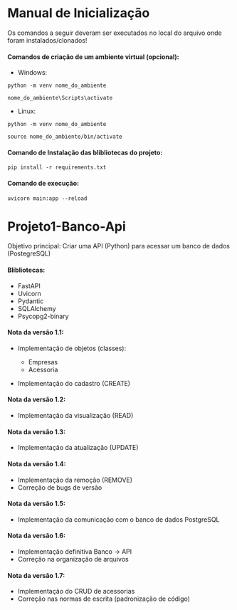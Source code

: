 
# Manual de Inicialização

Os comandos a seguir deveram ser executados no local do arquivo onde foram instalados/clonados!


#### Comandos de criação de um ambiente virtual (opcional):

- Windows:

```
python -m venv nome_do_ambiente

nome_do_ambiente\Scripts\activate
```

- Linux:

```
python -m venv nome_do_ambiente

source nome_do_ambiente/bin/activate
```


#### Comando de Instalação das blibliotecas do projeto:

```
pip install -r requirements.txt
```


#### Comando de execução:
```
uvicorn main:app --reload
```


# Projeto1-Banco-Api
Objetivo principal:
    Criar uma API (Python) para acessar um banco de dados (PostegreSQL)


#### Blibliotecas:
- FastAPI
- Uvicorn
- Pydantic
- SQLAlchemy
- Psycopg2-binary


#### Nota da versão 1.1: 

- Implementação de objetos (classes):
    - Empresas
    - Acessoria

- Implementação do cadastro (CREATE)


#### Nota da versão 1.2:

- Implementação da visualização (READ)


#### Nota da versão 1.3:

- Implementação da atualização (UPDATE)


#### Nota da versão 1.4:

- Implementação da remoção (REMOVE)
- Correção de bugs de versão 


#### Nota da versão 1.5:

- Implementação da comunicação com o banco de dados PostgreSQL  

#### Nota da versão 1.6:

- Implementação definitiva Banco -> API
- Correção na organização de arquivos


#### Nota da versão 1.7:

- Implementação do CRUD de acessorias
- Correção nas normas de escrita (padronização de código)
